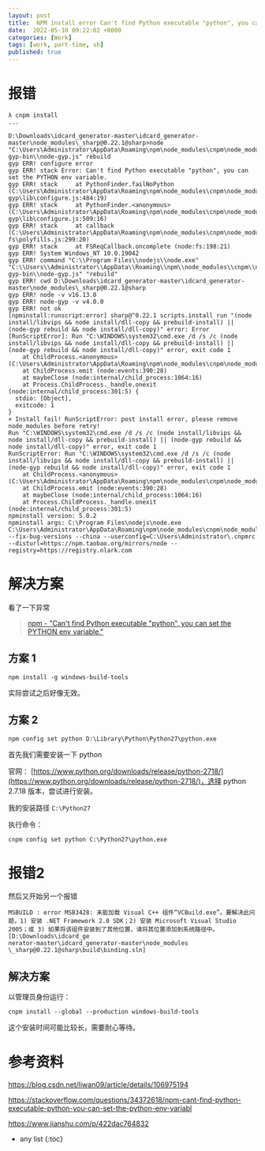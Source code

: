 ```yaml
---
layout: post
title:  NPM install error Can't find Python executable "python", you can set the PYTHON env variable.
date:  2022-05-10 09:22:02 +0800
categories: [Work]
tags: [work, part-time, sh]
published: true
---
```


# 报错


```
λ cnpm install
...

D:\Downloads\idcard_generator-master\idcard_generator-master\node_modules\_sharp@0.22.1@sharp>node "C:\Users\Administrator\AppData\Roaming\npm\node_modules\cnpm\node_modules\npminstall\node-gyp-bin\\node-gyp.js" rebuild
gyp ERR! configure error
gyp ERR! stack Error: Can't find Python executable "python", you can set the PYTHON env variable.
gyp ERR! stack     at PythonFinder.failNoPython (C:\Users\Administrator\AppData\Roaming\npm\node_modules\cnpm\node_modules\node-gyp\lib\configure.js:484:19)
gyp ERR! stack     at PythonFinder.<anonymous> (C:\Users\Administrator\AppData\Roaming\npm\node_modules\cnpm\node_modules\node-gyp\lib\configure.js:509:16)
gyp ERR! stack     at callback (C:\Users\Administrator\AppData\Roaming\npm\node_modules\cnpm\node_modules\graceful-fs\polyfills.js:299:20)
gyp ERR! stack     at FSReqCallback.oncomplete (node:fs:198:21)
gyp ERR! System Windows_NT 10.0.19042
gyp ERR! command "C:\\Program Files\\nodejs\\node.exe" "C:\\Users\\Administrator\\AppData\\Roaming\\npm\\node_modules\\cnpm\\node_modules\\npminstall\\node-gyp-bin\\node-gyp.js" "rebuild"
gyp ERR! cwd D:\Downloads\idcard_generator-master\idcard_generator-master\node_modules\_sharp@0.22.1@sharp
gyp ERR! node -v v16.13.0
gyp ERR! node-gyp -v v4.0.0
gyp ERR! not ok
[npminstall:runscript:error] sharp@^0.22.1 scripts.install run "(node install/libvips && node install/dll-copy && prebuild-install) || (node-gyp rebuild && node install/dll-copy)" error: Error [RunScriptError]: Run "C:\WINDOWS\system32\cmd.exe /d /s /c (node install/libvips && node install/dll-copy && prebuild-install) || (node-gyp rebuild && node install/dll-copy)" error, exit code 1
    at ChildProcess.<anonymous> (C:\Users\Administrator\AppData\Roaming\npm\node_modules\cnpm\node_modules\runscript\index.js:96:21)
    at ChildProcess.emit (node:events:390:28)
    at maybeClose (node:internal/child_process:1064:16)
    at Process.ChildProcess._handle.onexit (node:internal/child_process:301:5) {
  stdio: [Object],
  exitcode: 1
}
× Install fail! RunScriptError: post install error, please remove node_modules before retry!
Run "C:\WINDOWS\system32\cmd.exe /d /s /c (node install/libvips && node install/dll-copy && prebuild-install) || (node-gyp rebuild && node install/dll-copy)" error, exit code 1
RunScriptError: Run "C:\WINDOWS\system32\cmd.exe /d /s /c (node install/libvips && node install/dll-copy && prebuild-install) || (node-gyp rebuild && node install/dll-copy)" error, exit code 1
    at ChildProcess.<anonymous> (C:\Users\Administrator\AppData\Roaming\npm\node_modules\cnpm\node_modules\runscript\index.js:96:21)
    at ChildProcess.emit (node:events:390:28)
    at maybeClose (node:internal/child_process:1064:16)
    at Process.ChildProcess._handle.onexit (node:internal/child_process:301:5)
npminstall version: 5.0.2
npminstall args: C:\Program Files\nodejs\node.exe C:\Users\Administrator\AppData\Roaming\npm\node_modules\cnpm\node_modules\npminstall\bin\install.js --fix-bug-versions --china --userconfig=C:\Users\Administrator\.cnpmrc --disturl=https://npm.taobao.org/mirrors/node --registry=https://registry.nlark.com
```

# 解决方案

看了一下异常

> [npm - "Can't find Python executable "python", you can set the PYTHON env variable."](https://stackoverflow.com/questions/34372618/npm-cant-find-python-executable-python-you-can-set-the-python-env-variabl)

## 方案 1

```
npm install -g windows-build-tools
```

实际尝试之后好像无效。

## 方案 2

```
npm config set python D:\Library\Python\Python27\python.exe
```

首先我们需要安装一下 python

官网： [https://www.python.org/downloads/release/python-2718/](https://www.python.org/downloads/release/python-2718/)，选择 python 2.7.18 版本，尝试进行安装。

我的安装路径 `C:\Python27`

执行命令：

```
cnpm config set python C:\Python27\python.exe
```


# 报错2

然后又开始另一个报错

```
MSBUILD : error MSB3428: 未能加载 Visual C++ 组件“VCBuild.exe”。要解决此问题，1) 安装 .NET Framework 2.0 SDK；2) 安装 Microsoft Visual Studio 2005；或 3) 如果将该组件安装到了其他位置，请将其位置添加到系统路径中。 [D:\Downloads\idcard_ge
nerator-master\idcard_generator-master\node_modules
\_sharp@0.22.1@sharp\build\binding.sln]
```

## 解决方案

以管理员身份运行：

```
cnpm install --global --production windows-build-tools 
```

这个安装时间可能比较长，需要耐心等待。



# 参考资料

https://blog.csdn.net/liwan09/article/details/106975194


https://stackoverflow.com/questions/34372618/npm-cant-find-python-executable-python-you-can-set-the-python-env-variabl

https://www.jianshu.com/p/422dac764832

* any list
{:toc}